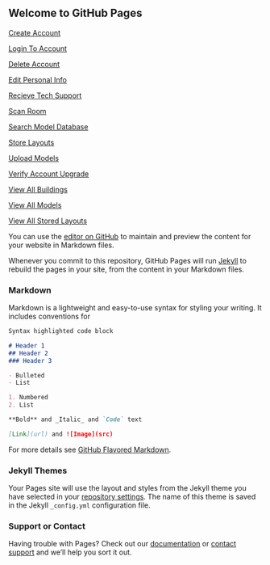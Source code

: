 ## Welcome to GitHub Pages

[Create Account](create-account.html)
<br>

[Login To Account](login-to-account.html)

[Delete Account](delete-account.html)

[Edit Personal Info](edit-personal-info.html)

[Recieve Tech Support](recieve-tech-support.html)

[Scan Room](scan-room.html)

[Search Model Database](search-model-database.html)

[Store Layouts](store-layouts.html)

[Upload Models](upload-models.html)

[Verify Account Upgrade](verify-account-upgrade.html)

[View All Buildings](view-all-buildings.html)

[View All Models](view-all-models.html)

[View All Stored Layouts](view-all-stored-layouts.html)

You can use the [editor on GitHub](https://github.com/IsaacSalaz/ARDesign/edit/gh-pages/index.md) to maintain and preview the content for your website in Markdown files.

Whenever you commit to this repository, GitHub Pages will run [Jekyll](https://jekyllrb.com/) to rebuild the pages in your site, from the content in your Markdown files.

### Markdown

Markdown is a lightweight and easy-to-use syntax for styling your writing. It includes conventions for

```markdown
Syntax highlighted code block

# Header 1
## Header 2
### Header 3

- Bulleted
- List

1. Numbered
2. List

**Bold** and _Italic_ and `Code` text

[Link](url) and ![Image](src)
```

For more details see [GitHub Flavored Markdown](https://guides.github.com/features/mastering-markdown/).

### Jekyll Themes

Your Pages site will use the layout and styles from the Jekyll theme you have selected in your [repository settings](https://github.com/IsaacSalaz/ARDesign/settings). The name of this theme is saved in the Jekyll `_config.yml` configuration file.

### Support or Contact

Having trouble with Pages? Check out our [documentation](https://docs.github.com/categories/github-pages-basics/) or [contact support](https://support.github.com/contact) and we’ll help you sort it out.
